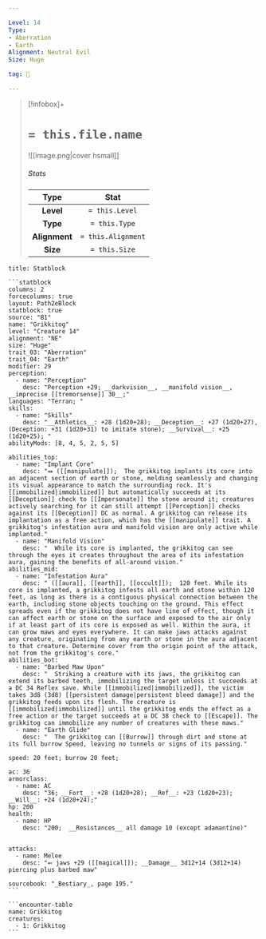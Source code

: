 ```yaml
---

Level: 14
Type:
- Aberration
- Earth
Alignment: Neutral Evil
Size: Huge

tag: 👹

---
```


> [!infobox]+
> #  `= this.file.name`
> ![[image.png|cover hsmall]]
> ##### Stats
> Type | Stat |
> :---:|:---:|
> **Level** | `= this.Level` |
> **Type** | `= this.Type` |
> **Alignment** | `= this.Alignment` |
> **Size** | `= this.Size` |



````ad-info
title: Statblock

```statblock
columns: 2
forcecolumns: true
layout: Path2eBlock
statblock: true
source: "B1"
name: "Grikkitog"
level: "Creature 14"
alignment: "NE"
size: "Huge"
trait_03: "Aberration"
trait_04: "Earth"
modifier: 29
perception:
  - name: "Perception"
    desc: "Perception +29; __darkvision__, __manifold vision__, __imprecise [[tremorsense]] 30__;"
languages: "Terran; "
skills:
  - name: "Skills"
    desc: "__Athletics__: +28 (1d20+28); __Deception__: +27 (1d20+27), (Deception: +31 (1d20+31) to imitate stone); __Survival__: +25 (1d20+25); "
abilityMods: [8, 4, 5, 2, 5, 5]

abilities_top:
  - name: "Implant Core"
    desc: "⬽ ([[manipulate]]);  The grikkitog implants its core into an adjacent section of earth or stone, melding seamlessly and changing its visual appearance to match the surrounding rock. It's [[immobilized|immobilized]] but automatically succeeds at its [[Deception]] check to [[Impersonate]] the stone around it; creatures actively searching for it can still attempt [[Perception]] checks against its [[Deception]] DC as normal. A grikkitog can release its implantation as a free action, which has the [[manipulate]] trait. A grikkitog's infestation aura and manifold vision are only active while implanted."
  - name: "Manifold Vision"
    desc: "  While its core is implanted, the grikkitog can see through the eyes it creates throughout the area of its infestation aura, gaining the benefits of all-around vision."
abilities_mid:
  - name: "Infestation Aura"
    desc: " ([[aura]], [[earth]], [[occult]]);  120 feet. While its core is implanted, a grikkitog infests all earth and stone within 120 feet, as long as there is a contiguous physical connection between the earth, including stone objects touching on the ground. This effect spreads even if the grikkitog does not have line of effect, though it can affect earth or stone on the surface and exposed to the air only if at least part of its core is exposed as well. Within the aura, it can grow maws and eyes everywhere. It can make jaws attacks against any creature, originating from any earth or stone in the aura adjacent to that creature. Determine cover from the origin point of the attack, not from the grikkitog's core."
abilities_bot:
  - name: "Barbed Maw Upon"
    desc: "  Striking a creature with its jaws, the grikkitog can extend its barbed teeth, immobilizing the target unless it succeeds at a DC 34 Reflex save. While [[immobilized|immobilized]], the victim takes 3d8 (3d8) [[persistent damage|persistent bleed damage]] and the grikkitog feeds upon its flesh. The creature is [[immobilized|immobilized]] until the grikkitog ends the effect as a free action or the target succeeds at a DC 38 check to [[Escape]]. The grikkitog can immobilize any number of creatures with these maws."
  - name: "Earth Glide"
    desc: "  The grikkitog can [[Burrow]] through dirt and stone at its full burrow Speed, leaving no tunnels or signs of its passing."

speed: 20 feet; burrow 20 feet;

ac: 36
armorclass:
  - name: AC
    desc: "36; __Fort__: +28 (1d20+28); __Ref__: +23 (1d20+23); __Will__: +24 (1d20+24);"
hp: 200
health:
  - name: HP
    desc: "200;  __Resistances__ all damage 10 (except adamantine)"


attacks:
  - name: Melee
    desc: "⬻ jaws +29 ([[magical]]); __Damage__ 3d12+14 (3d12+14) piercing plus barbed maw"

sourcebook: "_Bestiary_, page 195."
```

```encounter-table
name: Grikkitog
creatures:
  - 1: Grikkitog
```

````


